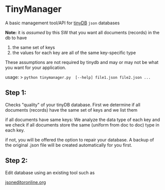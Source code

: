 # TinyManager

A basic management tool/API for [tinyDB](https://tinydb.readthedocs.io/en/latest/) `json` databases
        
**Note:** it is *assumed* by this SW that you want all documents (records)
in the db to have 

1) the same set of keys
2) the values for each key are all of the same key-specific type
        
These assumptions are not required by tinydb and may or may not be what 
you want for your application.           
            
usage:   > `python tinymanager.py  [--help] file1.json file2.json ...`
    
    
## Step 1:
Checks "quality" of your tinyDB database. First we determine if all 
documents (records) have the same set of keys and we list them
    
if all documents have same keys:
We analyze the data type of each key and we check if all 
documents store the same (uniform from doc to doc) type in each key.
        
        
if not, you will be offered the option to repair your database.   A backup of
the original .json file will be created automatically for you first. 
    
## Step 2:
Edit database using an existing tool such as
    
[jsoneditoronline.org](https://jsoneditoronline.org)
        
        
